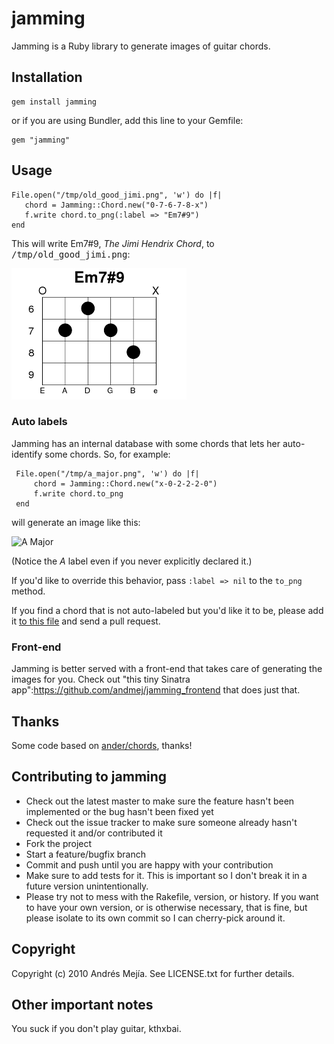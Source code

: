 jamming
===

Jamming is a Ruby library to generate images of guitar chords.

Installation
---

    gem install jamming

or if you are using Bundler, add this line to your Gemfile:

    gem "jamming"
    
Usage
---

    File.open("/tmp/old_good_jimi.png", 'w') do |f|
       chord = Jamming::Chord.new("0-7-6-7-8-x")
       f.write chord.to_png(:label => "Em7#9")
    end
    
This will write Em7#9, <em>The Jimi Hendrix Chord</em>, to <tt>/tmp/old_good_jimi.png</tt>:

![Em7#9 - The Jimi Hendrix Chord](https://github.com/andmej/jamming/raw/master/examples/Em7%239.png)

### Auto labels

Jamming has an internal database with some chords that lets her auto-identify some chords. So, for example:

     File.open("/tmp/a_major.png", 'w') do |f|
         chord = Jamming::Chord.new("x-0-2-2-2-0")
         f.write chord.to_png
     end
     
will generate an image like this:

![A Major](http://jamming.heroku.com/chords/x02220)

(Notice the _A_ label even if you never explicitly declared it.)

If you'd like to override this behavior, pass `:label => nil` to the `to_png` method.

If you find a chord that is not auto-labeled but you'd like it to be, please add it [to this file](https://github.com/andmej/jamming/blob/master/lib/jamming/dictionary.rb) and send a pull request.

### Front-end

Jamming is better served with a front-end that takes care of generating the images for you. Check out "this tiny Sinatra app":https://github.com/andmej/jamming_frontend that does just that.

Thanks
---

Some code based on [ander/chords](https://github.com/ander/chords), thanks!

Contributing to jamming
---
 
* Check out the latest master to make sure the feature hasn't been implemented or the bug hasn't been fixed yet
* Check out the issue tracker to make sure someone already hasn't requested it and/or contributed it
* Fork the project
* Start a feature/bugfix branch
* Commit and push until you are happy with your contribution
* Make sure to add tests for it. This is important so I don't break it in a future version unintentionally.
* Please try not to mess with the Rakefile, version, or history. If you want to have your own version, or is otherwise necessary, that is fine, but please isolate to its own commit so I can cherry-pick around it.

Copyright
---

Copyright (c) 2010 Andrés Mejía. See LICENSE.txt for
further details.

Other important notes
---

You suck if you don't play guitar, kthxbai.